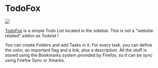 # TodoFox

![](https://addons.cdn.mozilla.net/user-media/previews/thumbs/109/109292.png?modified=137614484)

[TodoFox](https://addons.mozilla.org/fr/firefox/addon/todofox/) is a simple Todo List located in the sidebar. This is not a "website related" addon as Todoist !

You can create Folders and add Tasks in it. For every task, you can define the color, an important flag and a link, plus a description. All the stuff is stored using the Bookmarks system provided by Firefox, so it can be sync using Firefox Sync or Xmarks.
